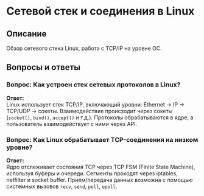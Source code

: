 # Сетевой стек и соединения в Linux

## Описание
Обзор сетевого стека Linux, работа с TCP/IP на уровне ОС.

## Вопросы и ответы

### Вопрос: Как устроен стек сетевых протоколов в Linux?
**Ответ:**  
Linux использует стек TCP/IP, включающий уровни: Ethernet → IP → TCP/UDP → сокеты. Взаимодействие происходит через сокеты (`socket()`, `bind()`, `accept()` и т.д.). Протоколы обрабатываются в ядре, а пользователь взаимодействует с ними через API.

### Вопрос: Как Linux обрабатывает TCP-соединения на низком уровне?
**Ответ:**  
Ядро отслеживает состояния TCP через TCP FSM (Finite State Machine), используя буферы и очереди. Сегменты проходят через iptables, netfilter и socket buffer. Приём/передача данных возможна с помощью системных вызовов `recv`, `send`, `poll`, `epoll`.